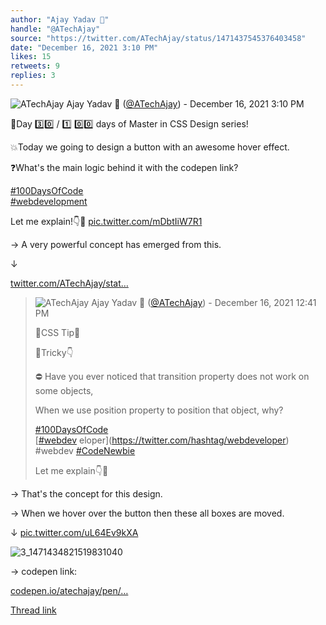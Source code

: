 ```yaml
---
author: "Ajay Yadav 🎯"
handle: "@ATechAjay"
source: "https://twitter.com/ATechAjay/status/1471437545376403458"
date: "December 16, 2021 3:10 PM"
likes: 15
retweets: 9
replies: 3
---
```

![ATechAjay](https://pbs.twimg.com/profile_images/1485567675111981057/mLsrcZdB_normal.jpg)
Ajay Yadav 🎯 ([@ATechAjay](https://twitter.com/ATechAjay)) - December 16, 2021 3:10 PM

💚Day 3️⃣0️⃣ /  1️⃣ 0️⃣0️⃣ days of Master in CSS Design series!

💥Today we going to design a button with an awesome hover effect.

❓What's the main logic behind it with the codepen link?

[#100DaysOfCode](https://twitter.com/hashtag/100DaysOfCode)  
[#webdevelopment](https://twitter.com/hashtag/webdevelopment)  

Let me explain!👇🧵 [pic.twitter.com/mDbtIiW7R1](https://twitter.com/ATechAjay/status/1471437545376403458/video/1)

→ A very powerful concept has emerged from this.

↓

[twitter.com/ATechAjay/stat…](https://twitter.com/ATechAjay/status/1471400111292911618)

> ![ATechAjay](https://pbs.twimg.com/profile_images/1485567675111981057/mLsrcZdB_normal.jpg)
> Ajay Yadav 🎯 ([@ATechAjay](https://twitter.com/ATechAjay)) - December 16, 2021 12:41 PM
> 
> 
> 💚CSS Tip💚
> 
> 🤔Tricky👇
> 
> ⛔ Have you ever noticed that transition property does not work on some objects,
> 
> When we use position property to position that object, why?
> 
> [#100DaysOfCode](https://twitter.com/hashtag/100DaysOfCode)  
> [[#webdev](https://twitter.com/hashtag/webdev) eloper](https://twitter.com/hashtag/webdeveloper)  
> #webdev 
> [#CodeNewbie](https://twitter.com/hashtag/CodeNewbie)  
> 
> Let me explain👇🧵

→ That's the concept for this design.

→ When we hover over the button then these all boxes are moved.

↓ [pic.twitter.com/uL64Ev9kXA](https://twitter.com/ATechAjay/status/1471437554016657408/photo/1)

![3_1471434821519831040](https://pbs.twimg.com/media/FGuWLJbUcAAskLo.jpg)

→ codepen link:

[codepen.io/atechajay/pen/…](https://codepen.io/atechajay/pen/WNZpLMQ)

[Thread link](https://twitter.com/ATechAjay/status/1471437545376403458)